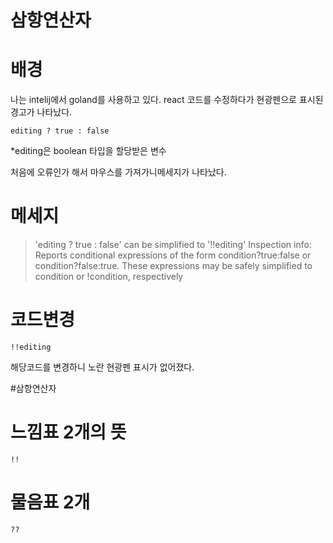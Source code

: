 # 삼항연산자

# 배경
나는 intelij에서 goland를 사용하고 있다.
react 코드를 수정하다가 
현광펜으로 표시된 경고가 나타났다.

```
editing ? true : false
```
*editing은 boolean 타입을 할당받은 변수

처음에 오류인가 해서 마우스를 가져가니메세지가 나타났다.

# 메세지
>'editing ? true : false' can be simplified to '!!editing' 
 Inspection info: Reports conditional expressions of the form condition?true:false or condition?false:true. These expressions may be safely simplified to condition or !condition, respectively


# 코드변경
 ```
!!editing
 ```
 해당코드를 변경하니 노란 현광펜 표시가 없어졌다.
 
 #삼항연산자
 
 # 느낌표 2개의 뜻
 ```
!!
```

# 물음표 2개 
```
??
```
 
 